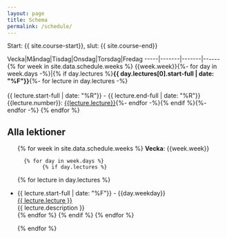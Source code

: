 ```yaml
---
layout: page
title: Schema
permalink: /schedule/
---
```


Start: {{ site.course-start}}, slut: {{ site.course-end}}


Vecka|Måndag|Tisdag|Onsdag|Torsdag|Fredag
-----|-------|-------|------{% for week in site.data.schedule.weeks %}
{{week.week}}{%- for day in week.days -%}|{% if day.lectures %}**{{ day.lectures[0].start-full | date: "%F"}}**{%- for lecture in day.lectures -%}<br /><br />{{ lecture.start-full | date: "%R"}} - {{ lecture.end-full | date: "%R"}}<br />{{lecture.number}}: [{{lecture.lecture}}]({{lecture.slug}}){%- endfor -%}{% endif %}{%- endfor -%}
{% endfor %}



## Alla lektioner
<ul id="archive">
{% for week in site.data.schedule.weeks %}
      <b>Vecka</b>: {{week.week}}<br/>
      
      {% for day in week.days %}
            {% if day.lectures %}
{% for lecture in day.lectures %}
<li class="archiveposturl">
        <span class="postlower">{{ lecture.start-full | date: "%F"}} - {{day.weekday}}</span><br>
        <span><a href="{{ lecture.slug }}">{{ lecture.lecture }}</a></span><br>
<span class = "postlower">
{{ lecture.description }}</span>
      </li>
      {% endfor %}
            {% endif %}
      {% endfor %}
      
{% endfor %}
</ul>
